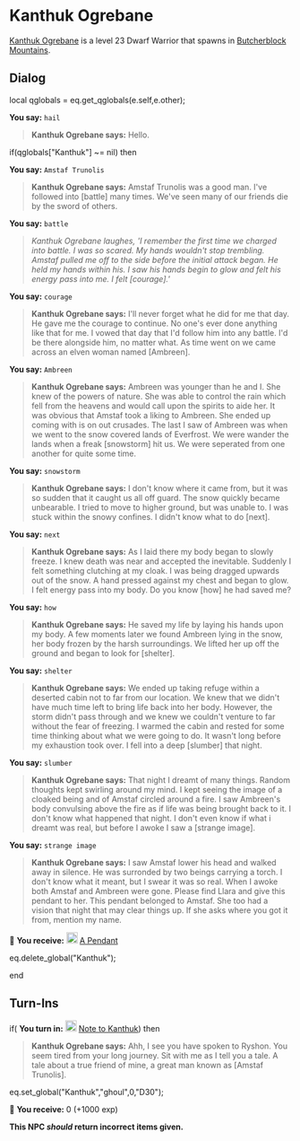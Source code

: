 # Kanthuk Ogrebane



[Kanthuk Ogrebane](/npc/68066) is a level 23 Dwarf Warrior that spawns in [Butcherblock Mountains](/zone/68).





## Dialog

local qglobals = eq.get_qglobals(e.self,e.other);


**You say:** `hail`



>**Kanthuk Ogrebane says:** Hello.

if(qglobals["Kanthuk"] ~= nil) then


**You say:** `Amstaf Trunolis`




>**Kanthuk Ogrebane says:** Amstaf Trunolis was a good man. I've followed into [battle] many times. We've seen many of our friends die by the sword of others.


**You say:** `battle`




>*Kanthuk Ogrebane laughes, 'I remember the first time we charged into battle. I was so scared. My hands wouldn't stop trembling. Amstaf pulled me off to the side before the initial attack began. He held my hands within his. I saw his hands begin to glow and felt his energy pass into me. I felt [courage].'*


**You say:** `courage`




>**Kanthuk Ogrebane says:** I'll never forget what he did for me that day. He gave me the courage to continue. No one's ever done anything like that for me. I vowed that day that I'd follow him into any battle. I'd be there alongside him, no matter what. As time went on we came across an elven woman named [Ambreen].


**You say:** `Ambreen`




>**Kanthuk Ogrebane says:** Ambreen was younger than he and I. She knew of the powers of nature. She was able to control the rain which fell from the heavens and would call upon the spirits to aide her. It was obvious that Amstaf took a liking to Ambreen. She ended up coming with is on out crusades. The last I saw of Ambreen was when we went to the snow covered lands of Everfrost. We were wander the lands when a freak [snowstorm] hit us. We were seperated from one another for quite some time.


**You say:** `snowstorm`




>**Kanthuk Ogrebane says:** I don't know where it came from, but it was so sudden that it caught us all off guard. The snow quickly became unbearable. I tried to move to higher ground, but was unable to. I was stuck within the snowy confines. I didn't know what to do [next].


**You say:** `next`




>**Kanthuk Ogrebane says:** As I laid there my body began to slowly freeze. I knew death was near and accepted the inevitable. Suddenly I felt something clutching at my cloak. I was being dragged upwards out of the snow. A hand pressed against my chest and began to glow. I felt energy pass into my body. Do you know [how] he had saved me?


**You say:** `how`




>**Kanthuk Ogrebane says:** He saved my life by laying his hands upon my body. A few moments later we found Ambreen lying in the snow, her body frozen by the harsh surroundings. We lifted her up off the ground and began to look for [shelter].


**You say:** `shelter`




>**Kanthuk Ogrebane says:** We ended up taking refuge within a deserted cabin not to far from our location. We knew that we didn't have much time left to bring life back into her body. However, the storm didn't pass through and we knew we couldn't venture to far without the fear of freezing. I warmed the cabin and rested for some time thinking about what we were going to do. It wasn't long before my exhaustion took over. I fell into a deep [slumber] that night.


**You say:** `slumber`




>**Kanthuk Ogrebane says:** That night I dreamt of many things. Random thoughts kept swirling around my mind. I kept seeing the image of a cloaked being and of Amstaf circled around a fire. I saw Ambreen's body convulsing above the fire as if life was being brought back to it. I don't know what happened that night. I don't even know if what i dreamt was real, but before I awoke I saw a [strange image].


**You say:** `strange image`




>**Kanthuk Ogrebane says:** I saw Amstaf lower his head and walked away in silence. He was surronded by two beings carrying a torch. I don't know what it meant, but I swear it was so real. When I awoke both Amstaf and Ambreen were gone. Please find Llara and give this pendant to her. This pendant belonged to Amstaf. She too had a vision that night that may clear things up. If she asks where you got it from, mention my name.



 &#127873; **You receive:**  <img style="background:url(/static/icons/blank_slot.gif);width:20px;height:20px;" src="/static/icons/item_1043.png" alt="" /> <a
                                href="/item/2414" data-url="2414" class="tooltip-link link">A Pendant</a>



eq.delete_global("Kanthuk");

end



## Turn-Ins





if( **You turn in:** <img style="background:url(/static/icons/blank_slot.gif);width:20px;height:20px;" src="/static/icons/item_504.png" alt="" /> <a
                                href="/item/2416" data-url="2416" class="tooltip-link link">Note to Kanthuk</a>) then


>**Kanthuk Ogrebane says:** Ahh, I see you have spoken to Ryshon. You seem tired from your long journey. Sit with me as I tell you a tale. A tale about a true friend of mine, a great man known as [Amstaf Trunolis].


eq.set_global("Kanthuk","ghoul",0,"D30");


 &#127873; **You receive:** 0 (+1000 exp)

 

**This NPC *should* return incorrect items given.**






